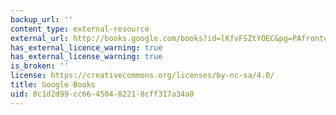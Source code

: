 ```yaml
---
backup_url: ''
content_type: external-resource
external_url: http://books.google.com/books?id=lKfvFSZtYOEC&pg=PAfrontcover
has_external_licence_warning: true
has_external_license_warning: true
is_broken: ''
license: https://creativecommons.org/licenses/by-nc-sa/4.0/
title: Google Books
uid: 0c1d2d99-cc66-4504-8221-8cff317a34a0
---
```


